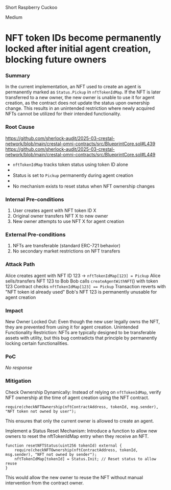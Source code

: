 Short Raspberry Cuckoo

Medium

# NFT token IDs become permanently locked after initial agent creation, blocking future owners

### Summary

In the current implementation, an NFT used to create an agent is permanently marked as `Status.Pickup` in `nftTokenIdMap`. If the NFT is later transferred to a new owner, the new owner is unable to use it for agent creation, as the contract does not update the status upon ownership change. This results in an unintended restriction where newly acquired NFTs cannot be utilized for their intended functionality.

### Root Cause

https://github.com/sherlock-audit/2025-03-crestal-network/blob/main/crestal-omni-contracts/src/BlueprintCore.sol#L439
https://github.com/sherlock-audit/2025-03-crestal-network/blob/main/crestal-omni-contracts/src/BlueprintCore.sol#L449

- `nftTokenIdMap` tracks token status using token ID alone
- 
- Status is set to `Pickup` permanently during agent creation
- 
- No mechanism exists to reset status when NFT ownership changes

### Internal Pre-conditions

1. User creates agent with NFT token ID X
2. Original owner transfers NFT X to new owner
3. New owner attempts to use NFT X for agent creation

### External Pre-conditions

1. NFTs are transferable (standard ERC-721 behavior)
2. No secondary market restrictions on NFT transfers

### Attack Path

Alice creates agent with NFT ID 123 → `nftTokenIdMap[123] = Pickup`
Alice sells/transfers NFT 123 to Bob
Bob calls `createAgentWithNFT`() with token 123
Contract checks `nftTokenIdMap[123] == Pickup`
Transaction reverts with "NFT token id already used"
Bob's NFT 123 is permanently unusable for agent creation

### Impact

New Owner Locked Out: Even though the new user legally owns the NFT, they are prevented from using it for agent creation.
Unintended Functionality Restriction: NFTs are typically designed to be transferable assets with utility, but this bug contradicts that principle by permanently locking certain functionalities.

### PoC

_No response_

### Mitigation

Check Ownership Dynamically: Instead of relying on `nftTokenIdMap`, verify NFT ownership at the time of agent creation using the NFT contract.
```solidity
require(checkNFTOwnership(nftContractAddress, tokenId, msg.sender), "NFT token not owned by user");
```
This ensures that only the current owner is allowed to create an agent.

Implement a Status Reset Mechanism: Introduce a function to allow new owners to reset the nftTokenIdMap entry when they receive an NFT.

```solidity
function resetNFTStatus(uint256 tokenId) external {
    require(checkNFTOwnership(nftContractAddress, tokenId, msg.sender), "NFT not owned by sender");
    nftTokenIdMap[tokenId] = Status.Init; // Reset status to allow reuse
}
```
This would allow the new owner to reuse the NFT without manual intervention from the contract owner.